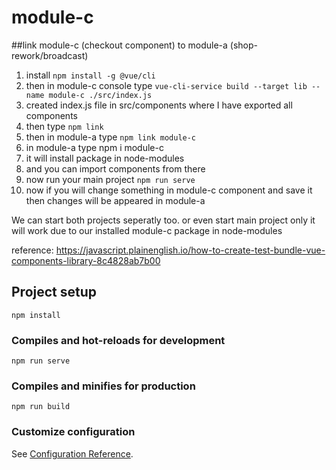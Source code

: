 # module-c

##link module-c (checkout component) to module-a (shop-rework/broadcast)
1. install `npm install -g @vue/cli`
2. then in module-c console type `vue-cli-service build --target lib --name module-c ./src/index.js`
3. created index.js file in src/components where I have exported all components
4. then type `npm link`
5. then in module-a type `npm link module-c`
6. in module-a type npm i module-c
7. it will install package in node-modules
8. and you can import components from there
9. now run your main project `npm run serve`
10. now if you will change something in module-c component and save it then changes will be appeared in module-a

We can start both projects seperatly too. 
or even start main project only it will work due to our installed module-c package in node-modules

reference: https://javascript.plainenglish.io/how-to-create-test-bundle-vue-components-library-8c4828ab7b00

## Project setup
```
npm install
```

### Compiles and hot-reloads for development
```
npm run serve
```

### Compiles and minifies for production
```
npm run build
```

### Customize configuration
See [Configuration Reference](https://cli.vuejs.org/config/).
